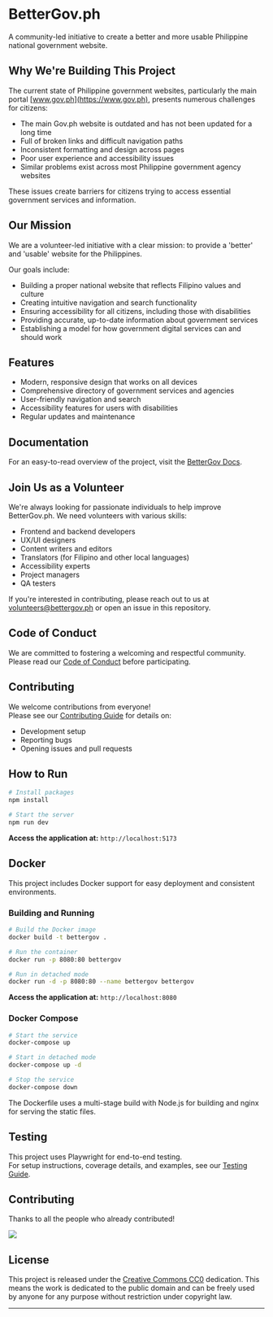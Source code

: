 # BetterGov.ph

A community-led initiative to create a better and more usable Philippine national government website.

## Why We're Building This Project

The current state of Philippine government websites, particularly the main portal [www.gov.ph](https://www.gov.ph), presents numerous challenges for citizens:

- The main Gov.ph website is outdated and has not been updated for a long time
- Full of broken links and difficult navigation paths
- Inconsistent formatting and design across pages
- Poor user experience and accessibility issues
- Similar problems exist across most Philippine government agency websites

These issues create barriers for citizens trying to access essential government services and information.

## Our Mission

We are a volunteer-led initiative with a clear mission: to provide a 'better' and 'usable' website for the Philippines.

Our goals include:

- Building a proper national website that reflects Filipino values and culture
- Creating intuitive navigation and search functionality
- Ensuring accessibility for all citizens, including those with disabilities
- Providing accurate, up-to-date information about government services
- Establishing a model for how government digital services can and should work

## Features

- Modern, responsive design that works on all devices
- Comprehensive directory of government services and agencies
- User-friendly navigation and search
- Accessibility features for users with disabilities
- Regular updates and maintenance

## Documentation

For an easy-to-read overview of the project, visit the [BetterGov Docs](https://docs.bettergov.ph/).

## Join Us as a Volunteer

We're always looking for passionate individuals to help improve BetterGov.ph. We need volunteers with various skills:

- Frontend and backend developers
- UX/UI designers
- Content writers and editors
- Translators (for Filipino and other local languages)
- Accessibility experts
- Project managers
- QA testers

If you're interested in contributing, please reach out to us at [volunteers@bettergov.ph](mailto:volunteers@bettergov.ph) or open an issue in this repository.

## Code of Conduct

We are committed to fostering a welcoming and respectful community.  
Please read our [Code of Conduct](./CODE_OF_CONDUCT.md) before participating.

## Contributing

We welcome contributions from everyone!  
Please see our [Contributing Guide](./CONTRIBUTING.md) for details on:

- Development setup
- Reporting bugs
- Opening issues and pull requests

## How to Run

```bash
# Install packages
npm install

# Start the server
npm run dev
```

**Access the application at:** `http://localhost:5173`

## Docker

This project includes Docker support for easy deployment and consistent environments.

### Building and Running

```bash
# Build the Docker image
docker build -t bettergov .

# Run the container
docker run -p 8080:80 bettergov

# Run in detached mode
docker run -d -p 8080:80 --name bettergov bettergov
```

**Access the application at:** `http://localhost:8080`

### Docker Compose

```bash
# Start the service
docker-compose up

# Start in detached mode
docker-compose up -d

# Stop the service
docker-compose down
```

The Dockerfile uses a multi-stage build with Node.js for building and nginx for serving the static files.

## Testing

This project uses Playwright for end-to-end testing.  
For setup instructions, coverage details, and examples, see our [Testing Guide](./TESTING.md).

## Contributing

Thanks to all the people who already contributed!

<a href="https://github.com/bettergovph/bettergov/graphs/contributors">
    <img src="https://contributors-img.web.app/image?repo=bettergovph/bettergov&max=750&columns=20" />
</a>

## License

This project is released under the [Creative Commons CC0](https://creativecommons.org/publicdomain/zero/1.0/) dedication. This means the work is dedicated to the public domain and can be freely used by anyone for any purpose without restriction under copyright law.

---
